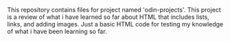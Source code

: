 This repository contains files for project named 'odin-projects'. This project is a review of what i have learned so far about HTML that includes lists, links, and adding images. Just a basic HTML code for testing my knowledge of what i have been learning so far.